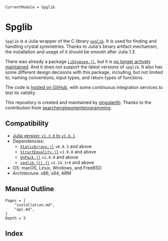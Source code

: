 ```@meta
CurrentModule = Spglib
```

# Spglib

`Spglib` is a Julia wrapper of the C library [`spglib`](https://github.com/spglib/spglib).
It is used for finding and handling crystal symmetries.
Thanks to Julia's binary artifact mechanism, the installation and usage of it should be
smooth after Julia 1.3.

There was already a package [`LibSymspg.jl`](https://github.com/unkcpz/LibSymspg.jl),
but it is [no longer actively maintained](https://github.com/unkcpz/LibSymspg.jl/issues/4).
And it does not support the latest versions of `spglib`.
It also has some different design decisions with this package, including, but not limited to,
naming conventions, input types, and return types of functions.

The code is [hosted on GitHub](https://github.com/singularitti/Spglib.jl), with some
continuous integration services to test its validity.

This repository is created and maintained by
[singularitti](https://github.com/singularitti). Thanks to the contribution from
[searchengineorientprogramming](https://github.com/searchengineorientprogramming).

## Compatibility

- [Julia version: `v1.3.0` to `v1.6.1`](https://julialang.org/downloads/)
- Dependencies:
  - [`StaticArrays.jl`](https://github.com/JuliaArrays/StaticArrays.jl) `v0.8.3` and above
  - [`StructEquality.jl`](https://github.com/schlichtanders/StructEquality.jl) `v1.0.0` and above
  - [`UnPack.jl`](https://github.com/mauro3/UnPack.jl) `v1.0.0` and above
  - [`spglib_jll.jl`](https://github.com/JuliaBinaryWrappers/spglib_jll.jl) `v1.14.1+0` and above
- OS: macOS, Linux, Windows, and FreeBSD
- Architecture: x86, x64, ARM

## Manual Outline

```@contents
Pages = [
    "installation.md",
    "api.md",
]
Depth = 3
```

## Index

```@index
```
